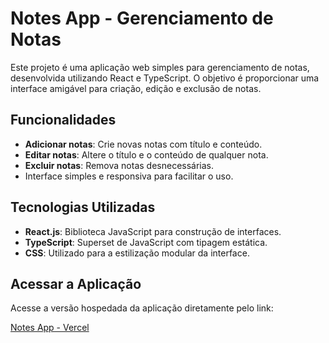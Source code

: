 # Notes App - Gerenciamento de Notas

Este projeto é uma aplicação web simples para gerenciamento de notas, desenvolvida utilizando React e TypeScript. O objetivo é proporcionar uma interface amigável para criação, edição e exclusão de notas.

## Funcionalidades

- **Adicionar notas**: Crie novas notas com título e conteúdo.
- **Editar notas**: Altere o título e o conteúdo de qualquer nota.
- **Excluir notas**: Remova notas desnecessárias.
- Interface simples e responsiva para facilitar o uso.

## Tecnologias Utilizadas

- **React.js**: Biblioteca JavaScript para construção de interfaces.
- **TypeScript**: Superset de JavaScript com tipagem estática.
- **CSS**: Utilizado para a estilização modular da interface.

## Acessar a Aplicação

Acesse a versão hospedada da aplicação diretamente pelo link:

[Notes App - Vercel](https://note-app-chi-weld.vercel.app/)

